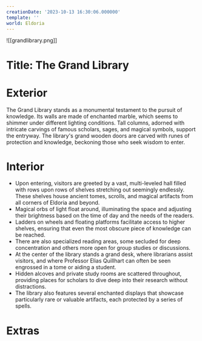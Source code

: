 ```yaml
---
creationDate: '2023-10-13 16:30:06.000000'
template: ''
world: Eldoria
---
```

![[grandlibrary.png]]

# Title: The Grand Library

# Exterior
The Grand Library stands as a monumental testament to the pursuit of knowledge. Its walls are made of enchanted marble, which seems to shimmer under different lighting conditions. Tall columns, adorned with intricate carvings of famous scholars, sages, and magical symbols, support the entryway. The library's grand wooden doors are carved with runes of protection and knowledge, beckoning those who seek wisdom to enter.

# Interior

- Upon entering, visitors are greeted by a vast, multi-leveled hall filled with rows upon rows of shelves stretching out seemingly endlessly. These shelves house ancient tomes, scrolls, and magical artifacts from all corners of Eldoria and beyond.
- Magical orbs of light float around, illuminating the space and adjusting their brightness based on the time of day and the needs of the readers.
- Ladders on wheels and floating platforms facilitate access to higher shelves, ensuring that even the most obscure piece of knowledge can be reached.
- There are also specialized reading areas, some secluded for deep concentration and others more open for group studies or discussions.
- At the center of the library stands a grand desk, where librarians assist visitors, and where Professor Elias Quillhart can often be seen engrossed in a tome or aiding a student.
- Hidden alcoves and private study rooms are scattered throughout, providing places for scholars to dive deep into their research without distractions.
- The library also features several enchanted displays that showcase particularly rare or valuable artifacts, each protected by a series of spells.


# Extras

